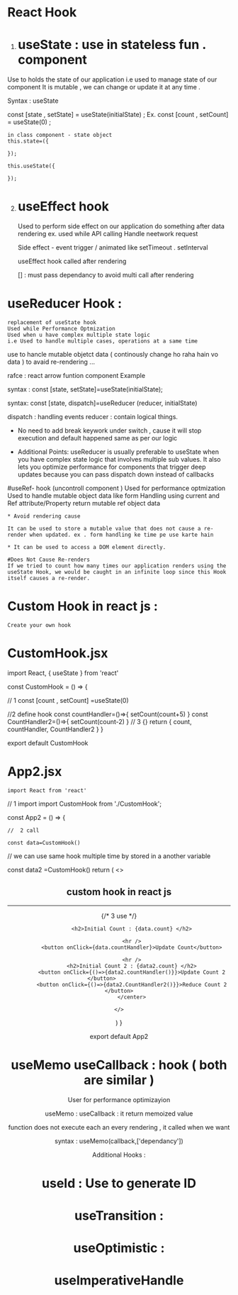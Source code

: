 # React Hook 

1. # useState : use in stateless fun . component 
Use to holds the state of our application i.e used to manage state of our component 
    It is mutable , we can change or update it at any time . 

Syntax : useState

const [state , setState] = useState(initialState) ;
Ex.
const [count , setCount] = useState(0) ;



    in class component - state object 
    this.state=({

    });

    this.useState({

    });

2. # useEffect hook 

    Used to perform side effect on our application
    do something after data rendering 
    ex.
    used while API calling 
    Handle neetwork request 

    Side effect - event trigger / animated like setTimeout . setInterval

    useEffect hook called after rendering 

    [] : must pass dependancy to avoid multi call after rendering 

    


# useReducer Hook :
    replacement of useState hook 
    Used while Performance Optmization
    Used when u have complex multiple state logic
    i.e Used to handle multiple cases, operations at a same time
use to hancle mutable objetct data ( continously change ho raha hain vo data ) to avaid re-rendering  ...


    
rafce : react arrow funtion component Example


syntax : 
const [state, setState]=useState(initialState);

syntax: 
const [state, dispatch]=useReducer (reducer, initialState)

dispatch : handling events 
reducer : contain logical things. 


* No need to add break keywork under switch , cause it will stop execution and default happened same as per our logic 


* Additional Points:
useReducer is usually preferable to useState
when you have complex state logic that involves multiple sub values.
It also lets you optimize performance
for components that trigger deep updates because you can pass dispatch down instead of callbacks


#useRef- hook 
(uncontroll component )
    Used for performance optmization
    Used to handle mutable object data like form Handling using current and Ref attribute/Property
    return mutable ref object data

    * Avoid rendering cause

    It can be used to store a mutable value that does not cause a re-render when updated. ex . form handling ke time pe use karte hain 

    * It can be used to access a DOM element directly.
    
    #Does Not Cause Re-renders
    If we tried to count how many times our application renders using the useState Hook, we would be caught in an infinite loop since this Hook itself causes a re-render.

# Custom Hook in react js : 

    Create your own hook 

# CustomHook.jsx
import React, { useState } from 'react'

const CustomHook = () => {

// 1 
const [count , setCount] =useState(0)

//2 define hook 
const countHandler=()=>{
    setCount(count+5)
}
const CountHandler2=()=>{
    setCount(count-2)
}
// 3 {}
  return {
        count,
        countHandler,
        CountHandler2
  }
}

export default CustomHook

# App2.jsx 
    import React from 'react'
// 1 import 
import CustomHook from './CustomHook';


const App2 = () => {

    //  2 call 

    const data=CustomHook()
//  we can use same hook multiple time by stored in a another variable 

const data2 =CustomHook()
  return (
    <>      <center>
            <h2>custom hook in react js </h2>
            <hr />
            {/* 3 use  */}

            <h2>Initial Count : {data.count} </h2>

            <hr />
            <button onClick={data.countHandler}>Update Count</button>

            <hr />
            <h2>Initial Count 2 : {data2.count} </h2>
            <button onClick={()=>{data2.countHandler()}}>Update Count 2 </button>           
            <button onClick={()=>{data2.CountHandler2()}}>Reduce Count 2 </button>
            </center>

    </>
  )
}

export default App2


# useMemo useCallback : hook  ( both are similar )
User for performance optimizayion 

useMemo : 
useCallback : it return memoized value 

function does not execute each an every rendering , it called when we want 

syntax : 
    useMemo(callback,['dependancy'])

Additional Hooks : 

# useId  : Use to generate ID 

# useTransition : 

# useOptimistic :

# useImperativeHandle 

